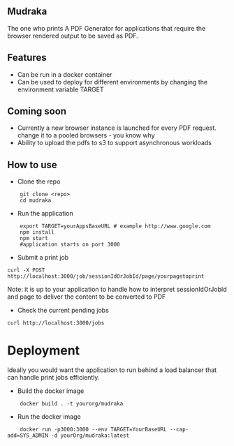 ## Mudraka
The one who prints 
A PDF Generator for applications that require the browser rendered output to be saved as PDF.

## Features

* Can be run in a docker container
* Can be used to deploy for different environments by changing the environment variable TARGET

## Coming soon
* Currently a new browser instance is launched for every PDF request. change it to a pooled browsers - you know why
* Ability to upload the pdfs to s3 to support asynchronous workloads

## How to use

* Clone the repo

~~~~~~
    git clone <repo>
    cd mudraka
~~~~~~

* Run the application
~~~~~~
    export TARGET=yourAppsBaseURL # example http://www.google.com
    npm install
    npm start
    #application starts on port 3000
~~~~~~

* Submit a print job
~~~~~~
curl -X POST http://localhost:3000/job/sessionIdOrJobId/page/yourpagetoprint

~~~~~~
Note: it is up to your application to handle how to interpret sessionIdOrJobId and page to deliver the content to be converted to PDF

* Check the current pending jobs
~~~~~~
curl http://localhost:3000/jobs

~~~~~~

# Deployment

Ideally you would want the application to run behind a load balancer that can handle print jobs efficiently. 

* Build the docker image
~~~~~~
    docker build . -t yourorg/mudraka
~~~~~~

* Run the docker image
~~~~~~
    docker run -p3000:3000 --env TARGET=YourBaseURL --cap-add=SYS_ADMIN -d yourOrg/mudraka:latest
~~~~~~

